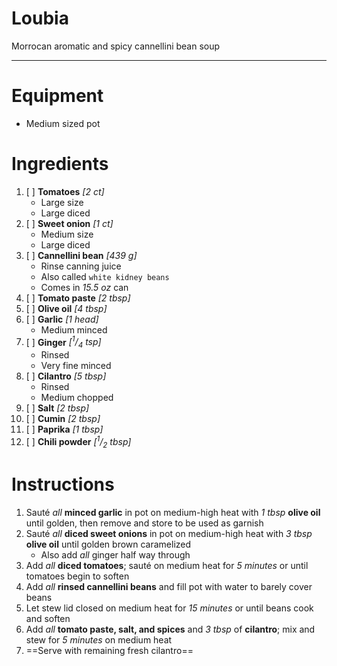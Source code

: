 # Loubia

Morrocan aromatic and spicy cannellini bean soup

---

# Equipment

- Medium sized pot

# Ingredients

1) [ ] **Tomatoes** *\[2 ct\]*
   - Large size
   - Large diced
2) [ ] **Sweet onion** *\[1 ct\]*
   - Medium size
   - Large diced
3) [ ] **Cannellini bean** *\[439 g\]*
   - Rinse canning juice
   - Also called `white kidney beans`
   - Comes in *15.5 oz* can
4) [ ] **Tomato paste** *\[2 tbsp\]*
5) [ ] **Olive oil** *\[4 tbsp\]*
6) [ ] **Garlic** *\[1 head\]*
   - Medium minced
7) [ ] **Ginger** *\[<sup>1</sup>/<sub>4</sub> tsp\]*
   - Rinsed
   - Very fine minced
8) [ ] **Cilantro** *\[5 tbsp\]*
   - Rinsed
   - Medium chopped
9) [ ] **Salt** *\[2 tbsp\]*
10) [ ] **Cumin** *\[2 tbsp\]*
11) [ ] **Paprika** *\[1 tbsp\]*
12) [ ] **Chili powder** *\[<sup>1</sup>/<sub>2</sub> tbsp\]*

# Instructions

1) Sauté *all* **minced garlic** in pot on medium-high heat with *1 tbsp* **olive oil** until golden, then remove and store to be used as garnish
2) Sauté *all* **diced sweet onions** in pot on medium-high heat with *3 tbsp* **olive oil** until golden brown caramelized
   - Also add *all* ginger half way through
3) Add *all* **diced tomatoes**; sauté on medium heat for *5 minutes* or until tomatoes begin to soften
4) Add *all* **rinsed cannellini beans** and fill pot with water to barely cover beans
5) Let stew lid closed on medium heat for *15 minutes* or until beans cook and soften
6) Add *all* **tomato paste, salt, and spices** and *3 tbsp* of **cilantro**; mix and stew for *5 minutes* on medium heat
7) ==Serve with remaining fresh cilantro==
